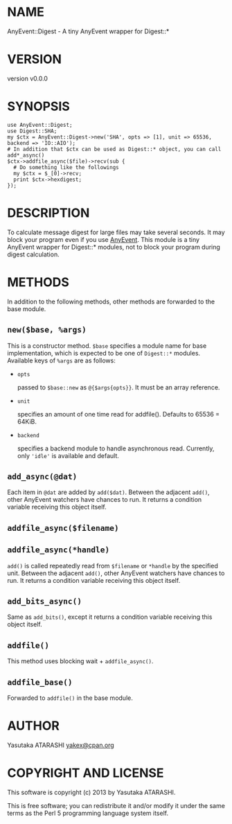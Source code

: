 # NAME

AnyEvent::Digest - A tiny AnyEvent wrapper for Digest::\*

# VERSION

version v0.0.0

# SYNOPSIS

    use AnyEvent::Digest;
    use Digest::SHA;
    my $ctx = AnyEvent::Digest->new('SHA', opts => [1], unit => 65536, backend => 'IO::AIO');
    # In addition that $ctx can be used as Digest::* object, you can call add*_async()
    $ctx->addfile_async($file)->recv(sub {
      # Do something like the followings
      my $ctx = $_[0]->recv;
      print $ctx->hexdigest;
    });

# DESCRIPTION

To calculate message digest for large files may take several seconds.
It may block your program even if you use [AnyEvent](http://search.cpan.org/perldoc?AnyEvent).
This module is a tiny AnyEvent wrapper for Digest::\* modules,
not to block your program during digest calculation.

# METHODS

In addition to the following methods, other methods are forwarded to the base module.

## `new($base, %args)`

This is a constructor method.
`$base` specifies a module name for base implementation, which is expected to be one of `Digest::*` modules.
Available keys of `%args` are as follows:

- `opts`

    passed to `$base::new` as `@{$args{opts}}`. It must be an array reference.

- `unit`

    specifies an amount of one time read for addfile(). Defaults to 65536 = 64KiB.

- `backend`

    specifies a backend module to handle asynchronous read. Currently, only `'idle'` is available and default.

## `add_async(@dat)`

Each item in `@dat` are added by `add($dat)`.
Between the adjacent `add()`, other AnyEvent watchers have chances to run.
It returns a condition variable receiving this object itself.

## `addfile_async($filename)`

## `addfile_async(*handle)`

`add()` is called repeatedly read from `$filename` or `*handle` by the specified unit.
Between the adjacent `add()`, other AnyEvent watchers have chances to run.
It returns a condition variable receiving this object itself.

## `add_bits_async()`

Same as `add_bits()`, except it returns a condition variable receiving this object itself.

## `addfile()`

This method uses blocking wait + `addfile_async()`.

## `addfile_base()`

Forwarded to `addfile()` in the base module.

# AUTHOR

Yasutaka ATARASHI <yakex@cpan.org>

# COPYRIGHT AND LICENSE

This software is copyright (c) 2013 by Yasutaka ATARASHI.

This is free software; you can redistribute it and/or modify it under
the same terms as the Perl 5 programming language system itself.
